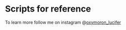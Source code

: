 # Scripts for reference

To learn more follow me on instagram @[oxymoron_lucifer](https://www.instagram.com/oxymoron_lucifer/)
